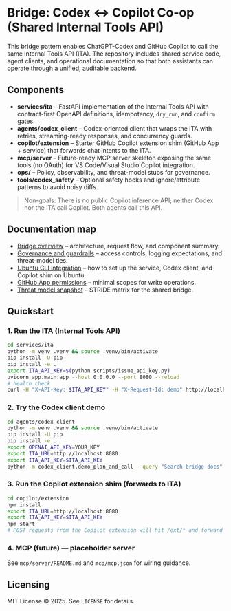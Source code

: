 # Bridge: Codex ↔ Copilot Co-op (Shared Internal Tools API)

This bridge pattern enables ChatGPT-Codex and GitHub Copilot to call the same Internal Tools API (ITA). The repository includes
shared service code, agent clients, and operational documentation so that both assistants can operate through a unified,
auditable backend.

## Components

- **services/ita** – FastAPI implementation of the Internal Tools API with contract-first OpenAPI definitions, idempotency,
  `dry_run`, and `confirm` gates.
- **agents/codex_client** – Codex-oriented client that wraps the ITA with retries, streaming-ready responses, and concurrency
  guards.
- **copilot/extension** – Starter GitHub Copilot extension shim (GitHub App + service) that forwards chat intents to the ITA.
- **mcp/server** – Future-ready MCP server skeleton exposing the same tools (no OAuth) for VS Code/Visual Studio Copilot
  integration.
- **ops/** – Policy, observability, and threat-model stubs for governance.
- **tools/codex_safety** – Optional safety hooks and ignore/attribute patterns to avoid noisy diffs.

> Non-goals: There is no public Copilot inference API; neither Codex nor the ITA call Copilot. Both agents call this API.

## Documentation map

- [Bridge overview](overview.md) – architecture, request flow, and component summary.
- [Governance and guardrails](governance.md) – access controls, logging expectations, and threat-model ties.
- [Ubuntu CLI integration](ubuntu_cli.md) – how to set up the service, Codex client, and Copilot shim on Ubuntu.
- [GitHub App permissions](../../copilot/app/README.md) – minimal scopes for write operations.
- [Threat model snapshot](../../ops/threat_model/STRIDE.md) – STRIDE matrix for the shared bridge.

## Quickstart

### 1. Run the ITA (Internal Tools API)

```bash
cd services/ita
python -m venv .venv && source .venv/bin/activate
pip install -U pip
pip install -e .
export ITA_API_KEY=$(python scripts/issue_api_key.py)
uvicorn app.main:app --host 0.0.0.0 --port 8080 --reload
# health check
curl -H "X-API-Key: $ITA_API_KEY" -H "X-Request-Id: demo" http://localhost:8080/healthz
```
### 2. Try the Codex client demo

```bash
cd agents/codex_client
python -m venv .venv && source .venv/bin/activate
pip install -U pip
pip install -e .
export OPENAI_API_KEY=YOUR_KEY
export ITA_URL=http://localhost:8080
export ITA_API_KEY=$ITA_API_KEY
python -m codex_client.demo_plan_and_call --query "Search bridge docs"
```
### 3. Run the Copilot extension shim (forwards to ITA)

```bash
cd copilot/extension
npm install
export ITA_URL=http://localhost:8080
export ITA_API_KEY=$ITA_API_KEY
npm start
# POST requests from the Copilot extension will hit /ext/* and forward to the ITA
```
### 4. MCP (future) — placeholder server

See `mcp/server/README.md` and `mcp/mcp.json` for wiring guidance.

## Licensing

MIT License © 2025. See `LICENSE` for details.
